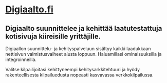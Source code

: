 # [Digiaalto.fi](https://pensive-franklin-94cab3.netlify.app/)

## Digiaalto suunnittelee ja kehittää laatutestattuja kotisivuja kiireisille yrittäjille.

Digiaallon suunnittelu- ja kehityspalveluun sisältyy kaikki laadukkaan nettisivun valmistusvaiheet alusta loppuun. Haluamillasi ominaisuuksilla ja integroinneilla.

Valitse kilpailijoitasi kehittyneempi kehitysarkkitehtuuri ja hyödy rakenteellisesta kilpailuedusta nopeasti kasvavassa verkkokilpailussa.
